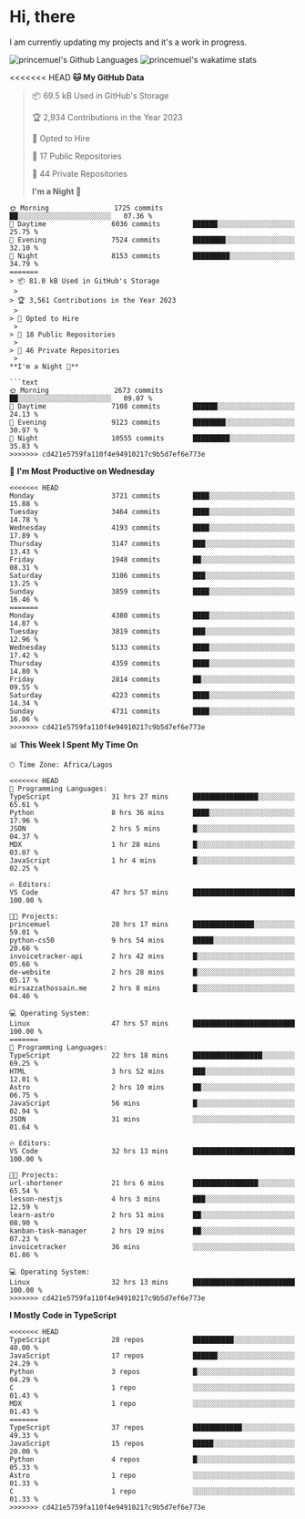 # Hi, there

<!--
**princemuel/princemuel** is a ✨ _special_ ✨ repository because its `README.md` (this file) appears on your GitHub profile.

Here are some ideas to get you started:

- 🔭 I’m currently working on ...
- 🌱 I’m currently learning ...
- 👯 I’m looking to collaborate on ...
- 🤔 I’m looking for help with ...
- 💬 Ask me about ...
- 📫 How to reach me: ...
- 😄 Pronouns: ...
- ⚡ Fun fact: ...
-->

I am currently updating my projects and it's a work in progress.

![princemuel's Github Languages](https://github-readme-stats.vercel.app/api/top-langs/?username=princemuel&text_color=586069&layout=compact&hide_border=true&title_color=0366d6&count_private=true&include_all_commits=true&theme=tokyonight&show_icons=true)
![princemuel's wakatime stats](https://github-readme-stats.vercel.app/api/wakatime?username=princemuel&text_color=586069&layout=compact&hide_border=true&title_color=0366d6&count_private=true&include_all_commits=true&theme=tokyonight&show_icons=true)

<!--START_SECTION:waka-->

<<<<<<< HEAD
**🐱 My GitHub Data**

> 📦 69.5 kB Used in GitHub's Storage
>
> 🏆 2,934 Contributions in the Year 2023
>
> 💼 Opted to Hire
>
> 📜 17 Public Repositories
>
> 🔑 44 Private Repositories
>
> **I'm a Night 🦉**

````text
🌞 Morning                1725 commits        ██░░░░░░░░░░░░░░░░░░░░░░░   07.36 %
🌆 Daytime                6036 commits        ██████░░░░░░░░░░░░░░░░░░░   25.75 %
🌃 Evening                7524 commits        ████████░░░░░░░░░░░░░░░░░   32.10 %
🌙 Night                  8153 commits        █████████░░░░░░░░░░░░░░░░   34.79 %
=======
> 📦 81.0 kB Used in GitHub's Storage
 >
> 🏆 3,561 Contributions in the Year 2023
 >
> 💼 Opted to Hire
 >
> 📜 18 Public Repositories
 >
> 🔑 46 Private Repositories
 >
**I'm a Night 🦉**

```text
🌞 Morning                2673 commits        ██░░░░░░░░░░░░░░░░░░░░░░░   09.07 %
🌆 Daytime                7108 commits        ██████░░░░░░░░░░░░░░░░░░░   24.13 %
🌃 Evening                9123 commits        ████████░░░░░░░░░░░░░░░░░   30.97 %
🌙 Night                  10555 commits       █████████░░░░░░░░░░░░░░░░   35.83 %
>>>>>>> cd421e5759fa110f4e94910217c9b5d7ef6e773e
````

📅 **I'm Most Productive on Wednesday**

```text
<<<<<<< HEAD
Monday                   3721 commits        ████░░░░░░░░░░░░░░░░░░░░░   15.88 %
Tuesday                  3464 commits        ████░░░░░░░░░░░░░░░░░░░░░   14.78 %
Wednesday                4193 commits        ████░░░░░░░░░░░░░░░░░░░░░   17.89 %
Thursday                 3147 commits        ███░░░░░░░░░░░░░░░░░░░░░░   13.43 %
Friday                   1948 commits        ██░░░░░░░░░░░░░░░░░░░░░░░   08.31 %
Saturday                 3106 commits        ███░░░░░░░░░░░░░░░░░░░░░░   13.25 %
Sunday                   3859 commits        ████░░░░░░░░░░░░░░░░░░░░░   16.46 %
=======
Monday                   4380 commits        ████░░░░░░░░░░░░░░░░░░░░░   14.87 %
Tuesday                  3819 commits        ███░░░░░░░░░░░░░░░░░░░░░░   12.96 %
Wednesday                5133 commits        ████░░░░░░░░░░░░░░░░░░░░░   17.42 %
Thursday                 4359 commits        ████░░░░░░░░░░░░░░░░░░░░░   14.80 %
Friday                   2814 commits        ██░░░░░░░░░░░░░░░░░░░░░░░   09.55 %
Saturday                 4223 commits        ████░░░░░░░░░░░░░░░░░░░░░   14.34 %
Sunday                   4731 commits        ████░░░░░░░░░░░░░░░░░░░░░   16.06 %
>>>>>>> cd421e5759fa110f4e94910217c9b5d7ef6e773e
```

📊 **This Week I Spent My Time On**

```text
🕑︎ Time Zone: Africa/Lagos

<<<<<<< HEAD
💬 Programming Languages:
TypeScript               31 hrs 27 mins      ████████████████░░░░░░░░░   65.61 %
Python                   8 hrs 36 mins       ████░░░░░░░░░░░░░░░░░░░░░   17.96 %
JSON                     2 hrs 5 mins        █░░░░░░░░░░░░░░░░░░░░░░░░   04.37 %
MDX                      1 hr 28 mins        █░░░░░░░░░░░░░░░░░░░░░░░░   03.07 %
JavaScript               1 hr 4 mins         █░░░░░░░░░░░░░░░░░░░░░░░░   02.25 %

🔥 Editors:
VS Code                  47 hrs 57 mins      █████████████████████████   100.00 %

🐱‍💻 Projects:
princemuel               28 hrs 17 mins      ███████████████░░░░░░░░░░   59.01 %
python-cs50              9 hrs 54 mins       █████░░░░░░░░░░░░░░░░░░░░   20.66 %
invoicetracker-api       2 hrs 42 mins       █░░░░░░░░░░░░░░░░░░░░░░░░   05.66 %
de-website               2 hrs 28 mins       █░░░░░░░░░░░░░░░░░░░░░░░░   05.17 %
mirsazzathossain.me      2 hrs 8 mins        █░░░░░░░░░░░░░░░░░░░░░░░░   04.46 %

💻 Operating System:
Linux                    47 hrs 57 mins      █████████████████████████   100.00 %
=======
💬 Programming Languages:
TypeScript               22 hrs 18 mins      █████████████████░░░░░░░░   69.25 %
HTML                     3 hrs 52 mins       ███░░░░░░░░░░░░░░░░░░░░░░   12.01 %
Astro                    2 hrs 10 mins       ██░░░░░░░░░░░░░░░░░░░░░░░   06.75 %
JavaScript               56 mins             █░░░░░░░░░░░░░░░░░░░░░░░░   02.94 %
JSON                     31 mins             ░░░░░░░░░░░░░░░░░░░░░░░░░   01.64 %

🔥 Editors:
VS Code                  32 hrs 13 mins      █████████████████████████   100.00 %

🐱‍💻 Projects:
url-shortener            21 hrs 6 mins       ████████████████░░░░░░░░░   65.54 %
lesson-nestjs            4 hrs 3 mins        ███░░░░░░░░░░░░░░░░░░░░░░   12.59 %
learn-astro              2 hrs 51 mins       ██░░░░░░░░░░░░░░░░░░░░░░░   08.90 %
kanban-task-manager      2 hrs 19 mins       ██░░░░░░░░░░░░░░░░░░░░░░░   07.23 %
invoicetracker           36 mins             ░░░░░░░░░░░░░░░░░░░░░░░░░   01.86 %

💻 Operating System:
Linux                    32 hrs 13 mins      █████████████████████████   100.00 %
>>>>>>> cd421e5759fa110f4e94910217c9b5d7ef6e773e
```

**I Mostly Code in TypeScript**

```text
<<<<<<< HEAD
TypeScript               28 repos            ██████████░░░░░░░░░░░░░░░   40.00 %
JavaScript               17 repos            ██████░░░░░░░░░░░░░░░░░░░   24.29 %
Python                   3 repos             █░░░░░░░░░░░░░░░░░░░░░░░░   04.29 %
C                        1 repo              ░░░░░░░░░░░░░░░░░░░░░░░░░   01.43 %
MDX                      1 repo              ░░░░░░░░░░░░░░░░░░░░░░░░░   01.43 %
=======
TypeScript               37 repos            ████████████░░░░░░░░░░░░░   49.33 %
JavaScript               15 repos            █████░░░░░░░░░░░░░░░░░░░░   20.00 %
Python                   4 repos             █░░░░░░░░░░░░░░░░░░░░░░░░   05.33 %
Astro                    1 repo              ░░░░░░░░░░░░░░░░░░░░░░░░░   01.33 %
C                        1 repo              ░░░░░░░░░░░░░░░░░░░░░░░░░   01.33 %
>>>>>>> cd421e5759fa110f4e94910217c9b5d7ef6e773e
```

<!--END_SECTION:waka-->
